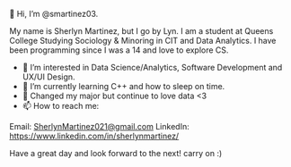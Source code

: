 👋 Hi, I’m @smartinez03. 

My name is Sherlyn Martinez, but I go by Lyn. 
I am a student at Queens College Studying Sociology & Minoring in CIT and Data Analytics. 
I have been programming since I was a 14 and love to explore CS. 

- 👀 I’m interested in Data Science/Analytics, Software Development and UX/UI Design. 
- 🌱 I’m currently learning C++ and how to sleep on time. 
- 💞️ Changed my major but continue to love data <3
- 📫 How to reach me: 

Email: SherlynMartinez021@gmail.com
LinkedIn: https://www.linkedin.com/in/sherlynmartinez/


Have a great day and look forward to the next! carry on :)

<!---
smartinez03/smartinez03 is a ✨ special ✨ repository because its `README.md` (this file) appears on your GitHub profile.
You can click the Preview link to take a look at your changes.
--->
